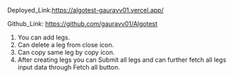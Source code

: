 Deployed_Link:https://algotest-gauravv01.vercel.app/

Github_Link: https://github.com/gauravv01/Algotest


1) You can add legs.
2) Can delete a leg from close icon.
3) Can copy same leg by copy icon.
4) After creating legs you can Submit all legs and can further fetch all legs input data through Fetch all button.